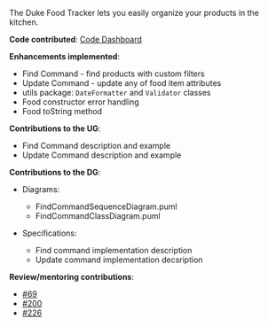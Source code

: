 The Duke Food Tracker lets you easily organize your 
products in the kitchen.

**Code contributed**: [Code Dashboard](https://nus-cs2113-ay2223s2.github.io/tp-dashboard/?search=David&sort=groupTitle&sortWithin=title&timeframe=commit&mergegroup=&groupSelect=groupByRepos&breakdown=true&checkedFileTypes=docs~functional-code~test-code~other&since=2023-02-17&tabOpen=true&tabType=authorship&tabAuthor=DavidVin357&tabRepo=AY2223S2-CS2113-W13-3%2Ftp%5Bmaster%5D&authorshipIsMergeGroup=false&authorshipFileTypes=docs~functional-code~test-code&authorshipIsBinaryFileTypeChecked=false&authorshipIsIgnoredFilesChecked=false)

**Enhancements implemented**:
- Find Command - find products with custom filters
- Update Command - update any of food item attributes
- utils package: `DateFormatter` and `Validator` classes
- Food constructor error handling
- Food toString method


**Contributions to the UG**:

- Find Command description and example
- Update Command description and example

**Contributions to the DG**:

- Diagrams:
    + FindCommandSequenceDiagram.puml
    + FindCommandClassDiagram.puml

- Specifications:
    + Find command implementation description
    + Update command implementation decsription

**Review/mentoring contributions**:
- [#69](https://github.com/AY2223S2-CS2113-W13-3/tp/pull/69)
- [#200](https://github.com/AY2223S2-CS2113-W13-3/tp/pull/200)
- [#226](https://github.com/AY2223S2-CS2113-W13-3/tp/pull/226)
